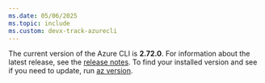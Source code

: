 ```yaml
---
ms.date: 05/06/2025
ms.topic: include
ms.custom: devx-track-azurecli
---
```


The current version of the Azure CLI is __2.72.0__. For information about the latest release, see the [release notes](../release-notes-azure-cli.md). To find your installed version and see if you need to update, run [az version](/cli/azure/reference-index#az_version).
